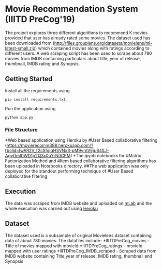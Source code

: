 # Movie Recommendation System (IIITD PreCog'19)

The project explores three different algorithms to recommend K movies provided that user has already rated some movies.
The dataset used has been downloaded from (http://files.grouplens.org/datasets/movielens/ml-latest-small.zip) which contained movies along with ratings according to different users. A web scraping script has been used to scrape about 780 movies from IMDB containing particulars about title, year of release, thumbnail, IMDB rating and Synopsis.
## Getting Started

Install all the requirements using 
```
pip install requirements.txt

```
Run the application using
```
python app.py

```

### File Structure

*Web based application using Heroku by #User Based collaborative filtering (https://movierecomm388.herokuapp.com/?fbclid=IwAR2V_f2cSfglqHSVNx3-pM9yrdVEju64SJ-AgyOml0WD1p2Q3x0uYrN0CFM)
*The ipynb notebooks for #Matrix Factorization Method and #Item based collaborative filtering algorithms has been uploaded in Notebooks directory.
##The web application was only deployed for the standout performing technique of #User Based collaborative filtering

## Execution

The data was scraped from IMDB website and uploaded on [mLab](https://mlab.com/) and the whole execution was carried out using [Heroku](https://www.heroku.com/)

## Dataset
The dataset used is a subsample of original Movielens dataset containing data of about 780 movies.
The datafiles include-
*IIITDPreCog_movies - Title of movies mapped with movieId
*IIITDPreCog_ratings - movieId mapped with user ratings
*IIITDPreCog_IMDB_scraped - Scraped data from IMDB website containing Title,year of release, IMDB rating, thumbnail and Synopsis


